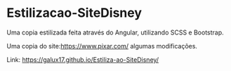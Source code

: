 # Estilizacao-SiteDisney
Uma copia estilizada feita através do Angular, utilizando SCSS e Bootstrap.

Uma copia do site:https://www.pixar.com/ algumas modificações.

Link: https://galux17.github.io/Estiliza-ao-SiteDisney/
